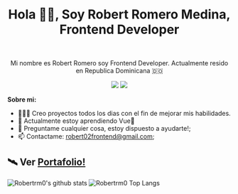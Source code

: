 <h1 align="center">Hola 👋🏽, Soy Robert Romero Medina, Frontend Developer</h1>

<br/>

<p align="center" >Mi nombre es Robert Romero soy Frontend Developer. Actualmente resido en Republica Dominicana 🇩🇴</p>

<p align="center">
<a href="https://twitter.com/robertrm00"><img src="https://img.shields.io/twitter/follow/Robertrm00?style=social" /></a>
<a href="https://github.com/Robertrm0"><img src="https://img.shields.io/github/followers/Robertrm0?label=follow&style=social" /></a>
</p>

**Sobre mi:**

- 👨🏽‍💻 Creo proyectos todos los dias con el fin de mejorar mis habilidades.
- 🌱 Actualmente estoy aprendiendo Vue💚
- 💬 Preguntame cualquier cosa, estoy dispuesto a ayudarte!;
- 📫 Contactame: robert02frontend@gmail.com;

## 🛰 Ver [Portafolio!](https://robertrm0.github.io/) 

![Robertrm0's github stats](https://github-readme-stats.vercel.app/api?username=robertrm0&show_icons=true&theme=dark)
![Robertrm0 Top Langs](https://github-readme-stats.vercel.app/api/top-langs/?username=robertrm0&theme=dark&layout=compact)
